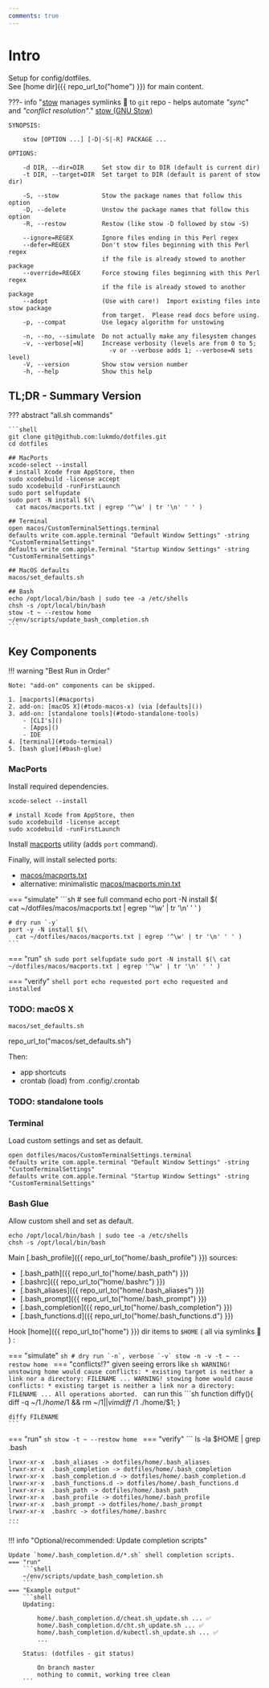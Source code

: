 ```yaml
---
comments: true
---
```


# Intro
Setup for config/dotfiles.<br/>
See [home dir]({{ repo_url_to("home") }}) for main content.

???- info "[stow](https://www.gnu.org/software/stow/) manages symlinks 🫶 to `git` repo - helps automate _"sync"_ and _"conflict resolution"_."
    [stow (GNU Stow)](https://www.gnu.org/software/stow/)

    SYNOPSIS:

        stow [OPTION ...] [-D|-S|-R] PACKAGE ...

    OPTIONS:

        -d DIR, --dir=DIR     Set stow dir to DIR (default is current dir)
        -t DIR, --target=DIR  Set target to DIR (default is parent of stow dir)

        -S, --stow            Stow the package names that follow this option
        -D, --delete          Unstow the package names that follow this option
        -R, --restow          Restow (like stow -D followed by stow -S)

        --ignore=REGEX        Ignore files ending in this Perl regex
        --defer=REGEX         Don't stow files beginning with this Perl regex
                              if the file is already stowed to another package
        --override=REGEX      Force stowing files beginning with this Perl regex
                              if the file is already stowed to another package
        --adopt               (Use with care!)  Import existing files into stow package
                              from target.  Please read docs before using.
        -p, --compat          Use legacy algorithm for unstowing

        -n, --no, --simulate  Do not actually make any filesystem changes
        -v, --verbose[=N]     Increase verbosity (levels are from 0 to 5;
                                -v or --verbose adds 1; --verbose=N sets level)
        -V, --version         Show stow version number
        -h, --help            Show this help

## TL;DR - Summary Version

??? abstract "all.sh commands"

    ```shell
    git clone git@github.com:lukmdo/dotfiles.git
    cd dotfiles

    ## MacPorts
    xcode-select --install
    # install Xcode from AppStore, then
    sudo xcodebuild -license accept
    sudo xcodebuild -runFirstLaunch
    sudo port selfupdate
    sudo port -N install $(\
      cat macos/macports.txt | egrep '^\w' | tr '\n' ' ' )

    ## Terminal
    open macos/CustomTerminalSettings.terminal
    defaults write com.apple.terminal "Default Window Settings" -string "CustomTerminalSettings"
    defaults write com.apple.Terminal "Startup Window Settings" -string "CustomTerminalSettings"

    ## MacOS defaults
    macos/set_defaults.sh

    ## Bash
    echo /opt/local/bin/bash | sudo tee -a /etc/shells
    chsh -s /opt/local/bin/bash
    stow -t ~ --restow home
    ~/env/scripts/update_bash_completion.sh
    ```

<!--
```sh
sudo mkdir -p /var/cache/man  # fix
sudo mandb --create  # index
```
-->



## Key Components

<!-- idea: add tree diagram ? -->

!!! warning "Best Run in Order"

    Note: "add-on" components can be skipped.

    1. [macports](#macports)
    2. add-on: [macOS X](#todo-macos-x) (via [defaults]())
    3. add-on: [standalone tools](#todo-standalone-tools)
        - [CLI's]()
        - [Apps]()
        - IDE
    4. [terminal](#todo-terminal)
    5. [bash glue](#bash-glue)

### MacPorts

Install required dependencies.
```
xcode-select --install

# install Xcode from AppStore, then
sudo xcodebuild -license accept
sudo xcodebuild -runFirstLaunch
```

Install [macports](https://www.macports.org/install.php) utility (adds `port` command).

Finally, will install selected ports:

- [macos/macports.txt]()
- alternative: minimalistic [macos/macports.min.txt]()

=== "simulate"
    ```sh
    # see full command
    echo port -N install $(\
      cat ~/dotfiles/macos/macports.txt | egrep '^\w' | tr '\n' ' ' )

    # dry run `-y`
    port -y -N install $(\
      cat ~/dotfiles/macos/macports.txt | egrep '^\w' | tr '\n' ' ' )
    ```

=== "run"
    ```sh
    sudo port selfupdate
    sudo port -N install $(\
      cat ~/dotfiles/macos/macports.txt | egrep '^\w' | tr '\n' ' ' )
    ```

=== "verify"
    ```shell
    port echo requested
    port echo requested and installed
    ```
<!---
```
# specific to python virtualenvwrapper and requires stow to run
lsvirtualenv -b | head
echo $WORKON_HOME
ls -l $WORKON_HOME
```
-->

### TODO: macOS X
```shell
macos/set_defaults.sh
```
repo_url_to("macos/set_defaults.sh")

Then:

* app shortcuts
* crontab (load) from .config/.crontab

### TODO: standalone tools
### Terminal

Load custom settings and set as default.
```shell
open dotfiles/macos/CustomTerminalSettings.terminal
defaults write com.apple.terminal "Default Window Settings" -string "CustomTerminalSettings"
defaults write com.apple.Terminal "Startup Window Settings" -string "CustomTerminalSettings"
```

### Bash Glue

Allow custom shell and set as default.
```shell
echo /opt/local/bin/bash | sudo tee -a /etc/shells
chsh -s /opt/local/bin/bash
```

Main [.bash_profile]({{ repo_url_to("home/.bash_profile") }}) sources:

- [.bash_path]({{ repo_url_to("home/.bash_path") }})
- [.bashrc]({{ repo_url_to("home/.bashrc") }})
- [.bash_aliases]({{ repo_url_to("home/.bash_aliases") }})
- [.bash_prompt]({{ repo_url_to("home/.bash_prompt") }})
- [.bash_completion]({{ repo_url_to("home/.bash_completion") }})
- [.bash_functions.d]({{ repo_url_to("home/.bash_functions.d") }})

Hook [home]({{ repo_url_to("home") }}) dir items to `$HOME` ( all via symlinks 🫶 ) :

=== "simulate"
    ```sh
    # dry run `-n`, verbose `-v`
    stow -n -v -t ~ --restow home
    ```
=== "conflicts!?"
    given seeing errors like
    ```sh
    WARNING! unstowing home would cause conflicts:
      * existing target is neither a link nor a directory: FILENAME
      ...
    WARNING! stowing home would cause conflicts:
      * existing target is neither a link nor a directory: FILENAME
      ...
    All operations aborted.
    ```
    can run this
    ```sh
    function diffy(){
      diff -q ~/$1 ./home/$1 && rm ~/$1 || vimdiff ~/$1 ./home/$1;
    }

    diffy FILENAME
    ```
=== "run"
    ```sh
    stow -t ~ --restow home
    ```
=== "verify"
    ```
    ls -la $HOME | grep .bash

    lrwxr-xr-x  .bash_aliases -> dotfiles/home/.bash_aliases
    lrwxr-xr-x  .bash_completion -> dotfiles/home/.bash_completion
    lrwxr-xr-x  .bash_completion.d -> dotfiles/home/.bash_completion.d
    lrwxr-xr-x  .bash_functions.d -> dotfiles/home/.bash_functions.d
    lrwxr-xr-x  .bash_path -> dotfiles/home/.bash_path
    lrwxr-xr-x  .bash_profile -> dotfiles/home/.bash_profile
    lrwxr-xr-x  .bash_prompt -> dotfiles/home/.bash_prompt
    lrwxr-xr-x  .bashrc -> dotfiles/home/.bashrc
    ...
    ```

<!--
other ...
```
stow -n -v -t ~ --stow home
stow -n -v -t ~ --adopt home  # (1)!
```

    1. `--adopt` is handy for import: _$HOME_ to _dotfiles/home_
-->


!!! info "Optional/recommended: Update completion scripts"

    Update `home/.bash_completion.d/*.sh` shell completion scripts.
    === "run"
        ```shell
        ~/env/scripts/update_bash_completion.sh
        ```
    === "Example output"
        ```shell
        Updating:

	        home/.bash_completion.d/cheat.sh_update.sh ... ✅
	        home/.bash_completion.d/cht.sh_update.sh ... ✅
            home/.bash_completion.d/kubectl.sh_update.sh ... ✅
            ...

        Status: (dotfiles - git status)

            On branch master
            nothing to commit, working tree clean
        ```
